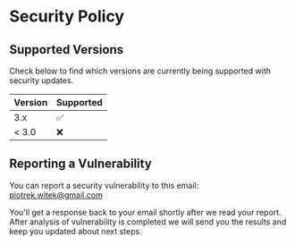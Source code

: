# Security Policy

## Supported Versions

Check below to find which versions are currently being supported with security updates.

| Version | Supported          |
| ------- | ------------------ |
| 3.x     | :white_check_mark: |
| < 3.0   | :x: |

## Reporting a Vulnerability

You can report a security vulnerability to this email: piotrek.witek@gmail.com

You'll get a response back to your email shortly after we read your report.
After analysis of vulnerability is completed we will send you the results and 
keep you updated about next steps.
